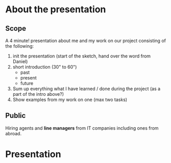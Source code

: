 # About the presentation

## Scope

A 4 minute! presentation about me and my work on our project consisting of the following:

1. init the presentation (start of the sketch, hand over the word from Daniel)
2. short introduction (30" to 60")
   + past
   + present
   + future
3. Sum up everything what I have learned / done during the project (as a part of the intro above?)
4. Show examples from my work on one (max two tasks)

## Public

Hiring agents and **line managers** from IT companies including ones from abroad.

# Presentation
